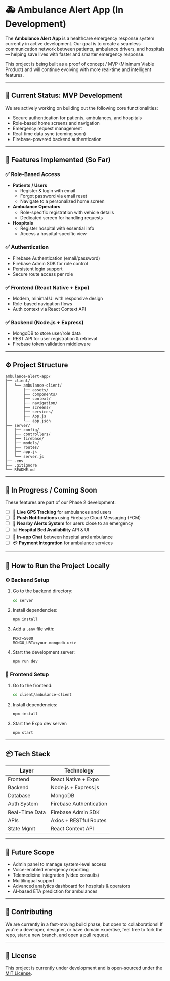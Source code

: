 # 🚑 Ambulance Alert App (In Development)

The **Ambulance Alert App** is a healthcare emergency response system currently in active development. Our goal is to create a seamless communication network between patients, ambulance drivers, and hospitals — helping save lives with faster and smarter emergency response.

This project is being built as a proof of concept / MVP (Minimum Viable Product) and will continue evolving with more real-time and intelligent features.

---

## 🔧 Current Status: MVP Development

We are actively working on building out the following core functionalities:
- Secure authentication for patients, ambulances, and hospitals
- Role-based home screens and navigation
- Emergency request management
- Real-time data sync (coming soon)
- Firebase-powered backend authentication

---

## 🧩 Features Implemented (So Far)

### ✅ Role-Based Access
- **Patients / Users**
  - Register & login with email
  - Forgot password via email reset
  - Navigate to a personalized home screen
- **Ambulance Operators**
  - Role-specific registration with vehicle details
  - Dedicated screen for handling requests
- **Hospitals**
  - Register hospital with essential info
  - Access a hospital-specific view

### ✅ Authentication
- Firebase Authentication (email/password)
- Firebase Admin SDK for role control
- Persistent login support
- Secure route access per role

### ✅ Frontend (React Native + Expo)
- Modern, minimal UI with responsive design
- Role-based navigation flows
- Auth context via React Context API

### ✅ Backend (Node.js + Express)
- MongoDB to store user/role data
- REST API for user registration & retrieval
- Firebase token validation middleware

---

## ⚙️ Project Structure

```
ambulance-alert-app/
├── client/
│   └── ambulance-client/
│       ├── assets/
│       ├── components/
│       ├── context/
│       ├── navigation/
│       ├── screens/
│       ├── services/
│       ├── App.js
│       └── app.json
├── server/
│   ├── config/
│   ├── controllers/
│   ├── firebase/
│   ├── models/
│   ├── routes/
│   ├── app.js
│   └── server.js
├── .env
├── .gitignore
└── README.md
```

---

## 🚧 In Progress / Coming Soon

These features are part of our Phase 2 development:

- [ ] 🔴 **Live GPS Tracking** for ambulances and users
- [ ] 🔔 **Push Notifications** using Firebase Cloud Messaging (FCM)
- [ ] 📡 **Nearby Alerts System** for users close to an emergency
- [ ] 📊 **Hospital Bed Availability** API & UI
- [ ] 💬 **In-app Chat** between hospital and ambulance
- [ ] 💳 **Payment Integration** for ambulance services

---

## 🚀 How to Run the Project Locally

### ⚙️ Backend Setup
1. Go to the backend directory:
   ```bash
   cd server
   ```
2. Install dependencies:
   ```bash
   npm install
   ```
3. Add a `.env` file with:
   ```
   PORT=5000
   MONGO_URI=<your-mongodb-uri>
   ```
4. Start the development server:
   ```bash
   npm run dev
   ```

### 📱 Frontend Setup
1. Go to the frontend:
   ```bash
   cd client/ambulance-client
   ```
2. Install dependencies:
   ```bash
   npm install
   ```
3. Start the Expo dev server:
   ```bash
   npm start
   ```

---

## 📦 Tech Stack

| Layer         | Technology               |
|---------------|--------------------------|
| Frontend      | React Native + Expo      |
| Backend       | Node.js + Express.js     |
| Database      | MongoDB                  |
| Auth System   | Firebase Authentication  |
| Real-Time Data| Firebase Admin SDK       |
| APIs          | Axios + RESTful Routes   |
| State Mgmt    | React Context API        |

---

## 🔮 Future Scope

- Admin panel to manage system-level access
- Voice-enabled emergency reporting
- Telemedicine integration (video consults)
- Multilingual support
- Advanced analytics dashboard for hospitals & operators
- AI-based ETA prediction for ambulances

---

## 🤝 Contributing

We are currently in a fast-moving build phase, but open to collaborations! If you're a developer, designer, or have domain expertise, feel free to fork the repo, start a new branch, and open a pull request.

---

## 📜 License

This project is currently under development and is open-sourced under the [MIT License](LICENSE).
